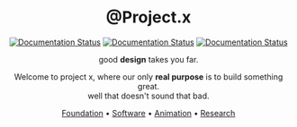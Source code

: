 <!-- markdownlint-configure-file {
  "MD013": {
    "code_blocks": false,
    "tables": false
  },
  "MD033": false,
  "MD041": false
} -->

<div align="center">

# @Project.x

[![Documentation Status][read-the-docs-badge]][read-the-docs]
[![Documentation Status][read-the-docs-badge]][read-the-docs]
[![Documentation Status][read-the-docs-badge]][read-the-docs]

good **design** takes you far.

Welcome to project x, where our only <b>real purpose</b> is to build something
great.<br />
well that doesn't sound that bad.

[Foundation](https://wabi.foundation) •
[Software](https://docs.wabi.foundation) •
[Animation](https://wabi.foundation) •
[Research](https://wabi.foundation)

</div>

[read-the-docs]: https://docs.wabi.foundation/en/latest/?badge=latest
[read-the-docs-badge]: https://readthedocs.org/projects/wabi-animation-kraken/badge/?version=latest